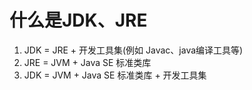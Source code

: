 # 什么是JDK、JRE

1. JDK = JRE + 开发工具集(例如 Javac、java编译工具等)
2.  JRE = JVM + Java SE 标准类库
3. JDK = JVM + Java SE 标准类库 + 开发工具集

